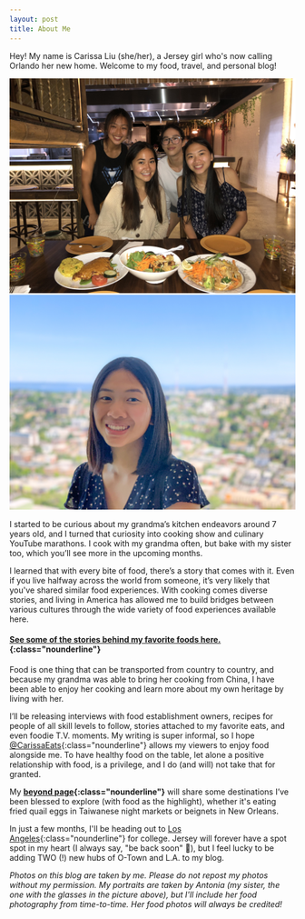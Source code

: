 ```yaml
---
layout: post
title: About Me
---
```

Hey! My name is Carissa Liu (she/her), a Jersey girl who's now calling Orlando her new home. Welcome to my food, travel, and personal blog!

<div class="flex-container">
  <div class="flex-item">
      <img src="/assets/images/famphotos/lilchefmamaportrait.jpeg" class="image">
  </div>
  <div class="flex-item">
      <img src="/assets/images/famphotos/carissa_portrait.jpg" class="image">
  </div>
</div>

I started to be curious about my grandma’s kitchen endeavors around 7 years old, and I turned that curiosity into cooking show and culinary YouTube marathons. I cook with my grandma often, but bake with my sister too, which you’ll see more in the upcoming months. 

I learned that with every bite of food, there’s a story that comes with it. Even if you live halfway across the world from someone, it’s very likely that you've shared similar food experiences. With cooking comes diverse stories, and living in America has allowed me to build bridges between various cultures through the wide variety of food experiences available here.

#### [See some of the stories behind my favorite foods here.](/stories/favoritefoods){:class="nounderline"}

Food is one thing that can be transported from country to country, and because my grandma was able to bring her cooking from China, I have been able to enjoy her cooking and learn more about my own heritage by living with her.

I’ll be releasing interviews with food establishment owners, recipes for people of all skill levels to follow, stories attached to my favorite eats, and even foodie T.V. moments. My writing is super informal, so I hope [@CarissaEats]({{site.url}}){:class="nounderline"} allows my viewers to enjoy food alongside me. To have healthy food on the table, let alone a positive relationship with food, is a privilege, and I do (and will) not take that for granted.

My **[beyond page](/beyond){:class="nounderline"}** will share some destinations I’ve been blessed to explore (with food as the highlight), whether it's eating fried quail eggs in Taiwanese night markets or beignets in New Orleans.

In just a few months, I'll be heading out to [Los Angeles](/losangeleseats){:class="nounderline"} for college. Jersey will forever have a spot spot in my heart (I always say, "be back soon" 💛), but I feel lucky to be adding TWO (!) new hubs of O-Town and L.A. to my blog. 

*Photos on this blog are taken by me. Please do not repost my photos without my permission. My portraits are taken by Antonia (my sister, the one with the glasses in the picture above), but I'll include her food photography from time-to-time. Her food photos will always be credited!*
